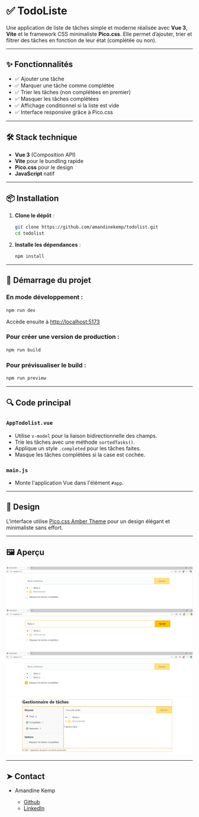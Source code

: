 # ✅ TodoListe

Une application de liste de tâches simple et moderne réalisée avec **Vue 3**, **Vite** et le framework CSS minimaliste **Pico.css**.
Elle permet d’ajouter, trier et filtrer des tâches en fonction de leur état (complétée ou non).

---

## ✨ Fonctionnalités

* ✅ Ajouter une tâche
* ✅ Marquer une tâche comme complétée
* ✅ Trier les tâches (non complétées en premier)
* ✅ Masquer les tâches complétées
* ✅ Affichage conditionnel si la liste est vide
* ✅ Interface responsive grâce à Pico.css

---

## 🛠️ Stack technique

* **Vue 3** (Composition API)
* **Vite** pour le bundling rapide
* **Pico.css** pour le design
* **JavaScript** natif

---

## 📦 Installation

1. **Clone le dépôt** :

   ```bash
   git clone https://github.com/amandinekemp/todolist.git
   cd todolist
   ```

2. **Installe les dépendances** :

   ```bash
   npm install
   ```

---

## 🚀 Démarrage du projet

### En mode développement :

```bash
npm run dev
```

Accède ensuite à [http://localhost:5173](http://localhost:5173)

### Pour créer une version de production :

```bash
npm run build
```

### Pour prévisualiser le build :

```bash
npm run preview
```

---

## 🔍 Code principal

### `AppTodolist.vue`

* Utilise `v-model` pour la liaison bidirectionnelle des champs.
* Trie les tâches avec une méthode `sortedTasks()`.
* Applique un style `.completed` pour les tâches faites.
* Masque les tâches complétées si la case est cochée.

### `main.js`

* Monte l'application Vue dans l'élément `#app`.

---

## 🎨 Design

L'interface utilise [Pico.css Amber Theme](https://picocss.com/docs/themes.html#amber) pour un design élégant et minimaliste sans effort.

---

## 🖼️ Aperçu

![Aperçu 1 de l'application](src/main/ressources/screen_app_todolist.png)
![Aperçu 2 de l'application](src/main/ressources/screen_app_todolist_Ajouter.png)
![Aperçu 3 de l'application](src/main/ressources/screen_app_todolist_Masquer.png)
![Aperçu 4 de l'application](src/main/ressources/screen_app_todolist_components.png)


---

## ➤ Contact

* Amandine Kemp

    - [Github](https://github.com/amandinekemp)
    - [LinkedIn](https://www.linkedin.com/in/amandinekemp/)
